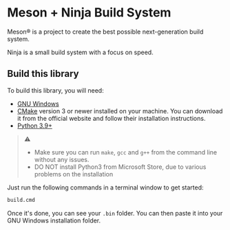 # Meson + Ninja Build System

Meson® is a project to create the best possible next-generation build system.

Ninja is a small build system with a focus on speed.

## Build this library

To build this library, you will need:

* [GNU Windows](https://github.com/tfslabs/gnu-windows)
* [CMake](https://www.cmake.org/) version 3 or newer installed on your machine. You can download it from the official website and follow their installation instructions.
* [Python 3.9+](https://python.org)

> :warning:
>
> * Make sure you can run `make`, `gcc`  and `g++` from the command line without any issues.
> * DO NOT install Python3 from Microsoft Store, due to various problems on the installation

Just run the  following commands in a terminal window to get started:

```cmd
build.cmd
```

Once it's done, you can see your `.bin` folder. You can then paste it into your GNU Windows installation folder.
